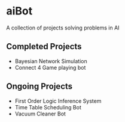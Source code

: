 # aiBot #
A collection of projects solving problems in AI

## Completed Projects ##
* Bayesian Network Simulation
* Connect 4 Game playing bot

## Ongoing Projects ##
* First Order Logic Inference System
* Time Table Scheduling Bot
* Vacuum Cleaner Bot
